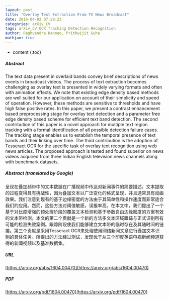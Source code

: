```yaml
---
layout: post
title: "Overlay Text Extraction From TV News Broadcast"
date: 2016-04-02 07:28:23
categories: arXiv_CV
tags: arXiv_CV OCR Tracking Detection Recognition
author: Raghvendra Kannao, Prithwijit Guha
mathjax: true
---
```


* content
{:toc}

##### Abstract
The text data present in overlaid bands convey brief descriptions of news events in broadcast videos. The process of text extraction becomes challenging as overlay text is presented in widely varying formats and often with animation effects. We note that existing edge density based methods are well suited for our application on account of their simplicity and speed of operation. However, these methods are sensitive to thresholds and have high false positive rates. In this paper, we present a contrast enhancement based preprocessing stage for overlay text detection and a parameter free edge density based scheme for efficient text band detection. The second contribution of this paper is a novel approach for multiple text region tracking with a formal identification of all possible detection failure cases. The tracking stage enables us to establish the temporal presence of text bands and their linking over time. The third contribution is the adoption of Tesseract OCR for the specific task of overlay text recognition using web news articles. The proposed approach is tested and found superior on news videos acquired from three Indian English television news channels along with benchmark datasets.

##### Abstract (translated by Google)
呈现在叠加频带中的文本数据在广播视频中传达对新闻事件的简要描述。文本提取的过程变得具有挑战性，因为叠加文本以广泛变化的格式呈现，并且通常具有动画效果。我们注意到现有的基于边缘密度的方法由于其简单性和操作速度而非常适合我们的应用。然而，这些方法对阈值敏感，误报率高。在本文中，我们提出了一个基于对比度增强的预处理阶段的覆盖文本检测和基于参数自由边缘密度的方案有效的文本带检测。本文的第二个贡献是一个新的方法多文本区域跟踪与正式识别所有可能的检测失败案例。跟踪阶段使我们能够建立文本带的临时存在及其随时间的链接。第三个贡献是采用Tesseract OCR来处理使用网络新闻文章进行叠加文本识别的具体任务。所提出的方法经过测试，发现优于从三个印度英语电视新闻频道获得的新闻视频以及基准数据集。

##### URL
[https://arxiv.org/abs/1604.00470](https://arxiv.org/abs/1604.00470)

##### PDF
[https://arxiv.org/pdf/1604.00470](https://arxiv.org/pdf/1604.00470)

